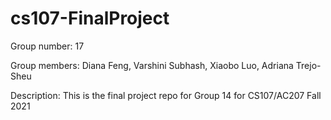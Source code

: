 # cs107-FinalProject
Group number: 17

Group members: Diana Feng, Varshini Subhash, Xiaobo Luo, Adriana Trejo-Sheu

Description: This is the final project repo for Group 14 for CS107/AC207 Fall 2021

